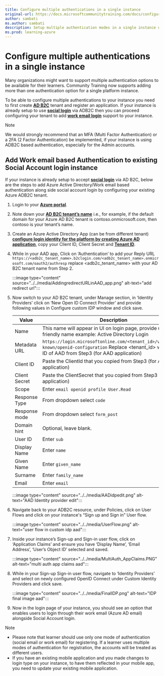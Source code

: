 ```yaml
---
title: Configure multiple authentications in a single instance
original-url: https://docs.microsoftcommunitytraining.com/docs/configure-multi-mode-authentication-for-same-deployment
author: sambati
ms.author: sambati
description: Setup multiple authentication modes in a single instance of Community Training platform.
ms.prod: learning-azure
---
```


# Configure multiple authentications in a single instance

Many organizations might want to support multiple authentication options to be available for their learners. Community Training now supports adding more than one authentication option for a single platform instance.

To be able to configure multiple authentications to your instance you need to first create [**AD B2C**](https://learn.microsoft.com/azure/active-directory-b2c/overview) tenant and register an application. If your instance is already setup to use [**social login**](configure-login-social-work-school-account.md#social-account-or-email-based-authentication) via ADB2C then you can proceed configuring your tenant to add [**work email login**](#add-work-email-based-authentication-to-existing-social-account-login-instance) support to your instance.

>[!Note]
>We would strongly recommend that an MFA (Multi Factor Authentication) or a 2FA (2 Factor Authentication) be implemented, if your instance is using ADB2C based authentication, especially for the Admin accounts. 

## Add Work email based Authentication to existing Social Account login instance

If your instance is already setup to accept [**social login**](configure-login-social-work-school-account.md#social-account-or-email-based-authentication) via AD B2C, below are the steps to add Azure Active Directory/Work email based authentication along side social account login by configuring your existing Azure ADB2C tenant.

1. Login to your [**Azure portal**](https://portal.azure.com/).
2. Note down your [**AD B2C tenant’s name**](https://learn.microsoft.com/azure/active-directory-b2c/tenant-management#get-your-tenant-name) i.e., for example, if the default domain for your Azure AD B2C tenant is contoso.onmicrosoft.com, then contoso is your tenant’s name.
3. Create an Azure Active Directory App (can be from different tenant) [**configure login identity for the platform by creating Azure AD application**](configure-login-social-work-school-account.md#step-2---create-azure-ad-application), copy your Client ID, Client Secret and [**Tenant ID**](https://learn.microsoft.com/azure/active-directory/fundamentals/active-directory-how-to-find-tenant).
4. While in your AAD app, Click on ‘Authentication’ to add your Reply URL `https://<adb2c_tenant_name>.b2clogin.com/<adb2c_tenant_name>.onmicrosoft.com/oauth2/authresp` replace <adb2c_tenant_name> with your AD B2C tenant name from Step 2.

    :::image type="content" source="../../media/AddingredirectURLinAAD_app.png" alt-text="add redirect url":::

5. Now switch to your AD B2C tenant, under Manage section, in ‘Identity Providers’ click on ‘New Open ID Connect Provider’ and provide following values in Configure custom IDP window and click save.

    |Value|Description|
    | --- | --- |
    | Name | This name will appear in UI on login page, provide user friendly name example: Active Directory Login |
    | Metadata URL | `https://login.microsoftonline.com/<tenant_id>/v2.0/.well-known/openid-configuration` Replace <tenant_id> with Tenant ID of AAD from Step3 (for AAD application) |
    | Client ID | Paste the ClientId that you copied from Step3 (for AAD application) |
    | Client Secret | Paste the ClientSecret that you copied from Step3 (for AAD application) |
    | Scope | Enter `email openid profile User.Read` |
    | Response Type | From dropdown select `code` |
    | Response mode | From dropdown select `form_post` |
    | Domain hint | Optional, leave blank. |
    | User ID | Enter `sub`  |
    | Display Name | Enter `name` |
    | Given Name | Enter `given_name` |
    | Surname | Enter `family_name` |
    | Email | Enter `email` |

    :::image type="content" source="../../media/AADidpedit.png" alt-text="AAD Identity provider edit":::

6. Navigate back to your ADB2C resource, under Policies, click on User Flows and click on your instance's “Sign up and Sign in” User flow.

    :::image type="content" source="../../media/UserFlow.png" alt-text="user flow in custom idp aad":::

7. Inside your instance’s Sign-up and Sign-in user flow, click on ‘Application Claims’ and ensure you have ‘Display Name’, ‘Email Address’, ‘User’s Object ID’ selected and saved.

    :::image type="content" source="../../media/MultiAuth_AppClaims.PNG" alt-text="multi auth app claims aad":::

8. While in your Sign-up Sign-in user flow, navigate to ‘Identity Providers’ and select on newly configured OpenID Connect under Custom Identity Providers and click save.

    :::image type="content" source="../../media/FinalIDP.png" alt-text="IDP final image aad":::

9. Now in the login page of your instance, you should see an option that enables users to login through their work email (Azure AD email) alongside Social Account login.


>[!Note]
> * Please note that learner should use only one mode of authentication (social email or work email) for registering. If a learner uses multiple modes of authentication for registration, the accounts will be treated as different users.
> * If you have an existing mobile application and you made changes to login type on your instance, to have them reflected in your mobile app, you need to update your existing mobile application. 
